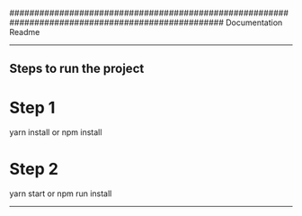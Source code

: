 ###################################################################################################
Documentation Readme
***************************************************************************************************
## Steps to run the project 

# Step 1
yarn install or npm install


# Step 2

yarn start or npm run install


***************************************************************************************************


